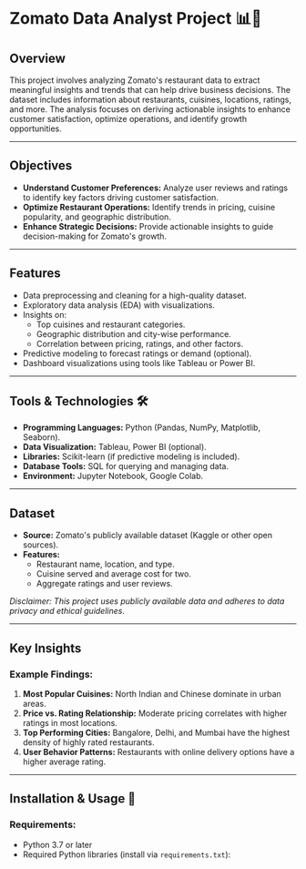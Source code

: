 # Zomato Data Analyst Project 📊🍴

## Overview
This project involves analyzing Zomato's restaurant data to extract meaningful insights and trends that can help drive business decisions. The dataset includes information about restaurants, cuisines, locations, ratings, and more. The analysis focuses on deriving actionable insights to enhance customer satisfaction, optimize operations, and identify growth opportunities.

---

## Objectives
- **Understand Customer Preferences:** Analyze user reviews and ratings to identify key factors driving customer satisfaction.
- **Optimize Restaurant Operations:** Identify trends in pricing, cuisine popularity, and geographic distribution.
- **Enhance Strategic Decisions:** Provide actionable insights to guide decision-making for Zomato's growth.

---

## Features
- Data preprocessing and cleaning for a high-quality dataset.
- Exploratory data analysis (EDA) with visualizations.
- Insights on:
  - Top cuisines and restaurant categories.
  - Geographic distribution and city-wise performance.
  - Correlation between pricing, ratings, and other factors.
- Predictive modeling to forecast ratings or demand (optional).
- Dashboard visualizations using tools like Tableau or Power BI.

---

## Tools & Technologies 🛠️
- **Programming Languages:** Python (Pandas, NumPy, Matplotlib, Seaborn).
- **Data Visualization:** Tableau, Power BI (optional).
- **Libraries:** Scikit-learn (if predictive modeling is included).
- **Database Tools:** SQL for querying and managing data.
- **Environment:** Jupyter Notebook, Google Colab.

---

## Dataset
- **Source:** Zomato's publicly available dataset (Kaggle or other open sources).
- **Features:**
  - Restaurant name, location, and type.
  - Cuisine served and average cost for two.
  - Aggregate ratings and user reviews.

*Disclaimer: This project uses publicly available data and adheres to data privacy and ethical guidelines.*

---

## Key Insights
### Example Findings:
1. **Most Popular Cuisines:** North Indian and Chinese dominate in urban areas.
2. **Price vs. Rating Relationship:** Moderate pricing correlates with higher ratings in most locations.
3. **Top Performing Cities:** Bangalore, Delhi, and Mumbai have the highest density of highly rated restaurants.
4. **User Behavior Patterns:** Restaurants with online delivery options have a higher average rating.

---

## Installation & Usage 🚀
### Requirements:
- Python 3.7 or later
- Required Python libraries (install via `requirements.txt`):
